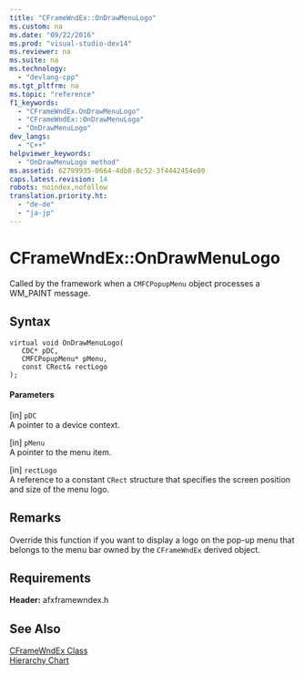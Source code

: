 ```yaml
---
title: "CFrameWndEx::OnDrawMenuLogo"
ms.custom: na
ms.date: "09/22/2016"
ms.prod: "visual-studio-dev14"
ms.reviewer: na
ms.suite: na
ms.technology: 
  - "devlang-cpp"
ms.tgt_pltfrm: na
ms.topic: "reference"
f1_keywords: 
  - "CFrameWndEx.OnDrawMenuLogo"
  - "CFrameWndEx::OnDrawMenuLogo"
  - "OnDrawMenuLogo"
dev_langs: 
  - "C++"
helpviewer_keywords: 
  - "OnDrawMenuLogo method"
ms.assetid: 62789935-0664-4db8-8c52-3f4442454e80
caps.latest.revision: 14
robots: noindex,nofollow
translation.priority.ht: 
  - "de-de"
  - "ja-jp"
---
```

# CFrameWndEx::OnDrawMenuLogo
Called by the framework when a `CMFCPopupMenu` object processes a WM_PAINT message.  
  
## Syntax  
  
```  
virtual void OnDrawMenuLogo(  
   CDC* pDC,  
   CMFCPopupMenu* pMenu,  
   const CRect& rectLogo   
);  
```  
  
#### Parameters  
 [in] `pDC`  
 A pointer to a device context.  
  
 [in] `pMenu`  
 A pointer to the menu item.  
  
 [in] `rectLogo`  
 A reference to a constant `CRect` structure that specifies the screen position and size of the menu logo.  
  
## Remarks  
 Override this function if you want to display a logo on the pop-up menu that belongs to the menu bar owned by the `CFrameWndEx` derived object.  
  
## Requirements  
 **Header:** afxframewndex.h  
  
## See Also  
 [CFrameWndEx Class](../vs140/cframewndex-class.md)   
 [Hierarchy Chart](../vs140/hierarchy-chart.md)